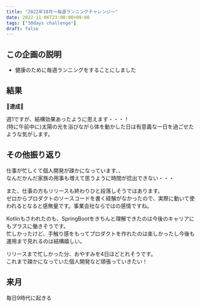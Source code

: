 ```yaml
---
title: "2022年10月〜毎週ランニングチャレンジ〜"
date: 2022-11-06T23:00:00+09:00
tags: ["30days challenge"]
draft: false
---
```


## この企画の説明

- 健康のために毎週ランニングをすることにしました

## 結果

🎉**達成**🎉

週1ですが、結構効果あったように思えます・・・！  
(特に午前中に)太陽の光を浴びながら体を動かした日は有意義な一日を過ごせたような気がします。

## その他振り返り

仕事が忙しくて個人開発が疎かになっています、、  
なんだかんだ家族の用事も増えて思うように時間が捻出できない・・・

また、仕事の方もリリースも終わりひと段落しそうではあります。  
ゼロからプロダクトのソースコードを書く経験がなかったので、実際に動いて使われるとなると感無量です。事業会社ならではの感情ですね。

Kotlinもさわれたのも、SpringBootをきちんと理解できたのは今後のキャリアにもプラスに働きそうです。  
忙しかったけど、手触り感をもってプロダクトを作れたのは楽しかったし今後も運用まで見れるのは結構嬉しい。

リリースまで忙しかった分、おやすみを4日ほどとれそうです。  
これまで疎かになっていた個人開発など頑張っていきたい！

## 来月

毎日9時代に起きる
